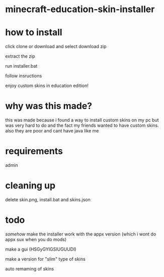 # minecraft-education-skin-installer

# how to install

click clone or download and select download zip

extract the zip

run installer.bat

follow insructions

enjoy custom skins in education edition!

# why was this made?

this was made because i found a way to install custom skins on my pc but was very hard to do and the fact my friends wanted to have custom skins. also they are poor and cant have java like me

# requirements

admin

# cleaning up

delete skin.png, install.bat and skins.json

# todo

*somehow* make the installer work with the appx version (which i wont do appx sux when you do mods)

make a gui (HSGyGYIGSIUGUUDI)

make a version for "slim"  type of skins

auto remaming of skins
